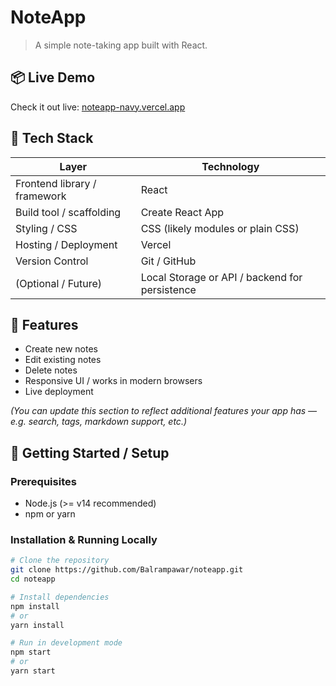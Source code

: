 # NoteApp

> A simple note-taking app built with React.  

## 📦 Live Demo  
Check it out live: [noteapp-navy.vercel.app](https://noteapp-navy.vercel.app/)  

## 🧰 Tech Stack

| Layer | Technology |
|---|---|
| Frontend library / framework | React |
| Build tool / scaffolding | Create React App |
| Styling / CSS | CSS (likely modules or plain CSS) |
| Hosting / Deployment | Vercel |
| Version Control | Git / GitHub |
| (Optional / Future) | Local Storage or API / backend for persistence |

## 🚀 Features

- Create new notes  
- Edit existing notes  
- Delete notes  
- Responsive UI / works in modern browsers  
- Live deployment  

*(You can update this section to reflect additional features your app has — e.g. search, tags, markdown support, etc.)*

## 🧩 Getting Started / Setup

### Prerequisites  
- Node.js (>= v14 recommended)  
- npm or yarn  

### Installation & Running Locally

```bash
# Clone the repository
git clone https://github.com/Balrampawar/noteapp.git
cd noteapp

# Install dependencies
npm install
# or
yarn install

# Run in development mode
npm start
# or
yarn start
